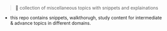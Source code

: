 > 🎁 collection of miscellaneous topics with snippets and explainations

- this repo contains snippets, walkthorugh, study content for intermediate & advance topics in different domains.
